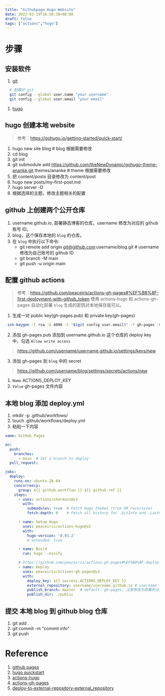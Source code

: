 ```yaml
---
title: "Githubpage Hugo Website"
date: 2022-03-19T16:50:38+08:00
draft: false
tags: ["actions","hugo"]
---
```


# 步骤

## 安装软件

1. [git](https://git-scm.com/)

```bash
  # 配置好 git
  git config --global user.name "your username"
  git config --global user.email "your email"
```

1. [hugo](https://gohugo.io/getting-started/installing/)

## hugo 创建本地 website

> 参考：<https://gohugo.io/getting-started/quick-start/>

1. hugo new site blog # blog 根据需要修改
2. cd blog
3. git init
4. git submodule add <https://github.com/theNewDynamic/gohugo-theme-ananke.git> themes/ananke # theme 根据需要修改
5. 把 content/posts 目录修改为 content/post
6. hugo new posts/my-first-post.md
7. hugo server -D
8. 根据选择的主题，修改主题相关的配置

## github 上创建两个公开仓库

1. username.github.io, 部署静态博客的仓库，username 修改为对应的 github 账号 ID。
2. blog，这个保存本地的 `blog` 的仓库。
3. 在 `blog` 中执行以下命令:
   * git remote add origin git@github.com:username/blog.git # username 修改为自己账号的 github ID
   * git branch -M main
   * git push -u origin main

## 配置 github actions

> 参考：<https://github.com/peaceiris/actions-gh-pages#%EF%B8%8F-first-deployment-with-github_token>
> 使用 actions-hugo 和 actions-gh-pages 自动化部署 `blog`
> 生成的密钥对本地保存就可以。

1. 生成一对 public key(gh-pages.pub) 和 private key(gh-pages)

```bash
 ssh-keygen -t rsa -b 4096 -C "$(git config user.email)" -f gh-pages -N ""
 ```

2. 添加 gh-pages.pub 添加到 username.github.io 这个仓库的 deploy key 中，勾选 `Allow write access`

> <https://github.com/username/username.github.io/settings/keys/new>

3. 添加 gh-pages 到 `blog` 中的 secret

> <https://github.com/username/blog/settings/secrets/actions/new>

1. `Name` ACTIONS_DEPLOY_KEY
2. `Value` gh-pages 文件内容

## 本地 blog 添加 deploy.yml

1. mkdir -p .github/workfows/
2. touch .github/workflows/deploy.yml
3. 粘贴一下内容

```yaml
name: GitHub Pages

on:
  push:
    branches:
      - main  # Set a branch to deploy
  pull_request:

jobs:
  deploy:
    runs-on: ubuntu-20.04
    concurrency:
      group: ${{ github.workflow }}-${{ github.ref }}
    steps:
      - uses: actions/checkout@v3
        with:
          submodules: true  # Fetch Hugo themes (true OR recursive)
          fetch-depth: 0    # Fetch all history for .GitInfo and .Lastmod

      - name: Setup Hugo
        uses: peaceiris/actions-hugo@v2
        with:
          hugo-version: '0.91.2'
          # extended: true

      - name: Build
        run: hugo --minify

      # https://github.com/peaceiris/actions-gh-pages#%EF%B8%8F-deploy-to-external-repository-external_repository
      - name: Deploy
        uses: peaceiris/actions-gh-pages@v3
        with:
          deploy_key: ${{ secrets.ACTIONS_DEPLOY_KEY }}
          external_repository: username/username.github.io # username 替换为 github ID
          publish_branch: master  # default: gh-pages, 注意修改为部署的分支
          publish_dir: ./public
```

## 提交 本地 blog 到 github blog 仓库

1. git add .
2. git commit -m "commit info"
3. git push

# Reference

1. [github pages](https://zhuanlan.zhihu.com/p/38480155)
2. [hugo quickstart](https://gohugo.io/getting-started/quick-start/)
3. [actions-hugo](https://github.com/peaceiris/actions-hugo)
4. [actions-gh-pages](https://github.com/peaceiris/actions-gh-pages)
5. [deploy-to-external-repository-external_repository](https://github.com/peaceiris/actions-gh-pages#%EF%B8%8F-deploy-to-external-repository-external_repository)
